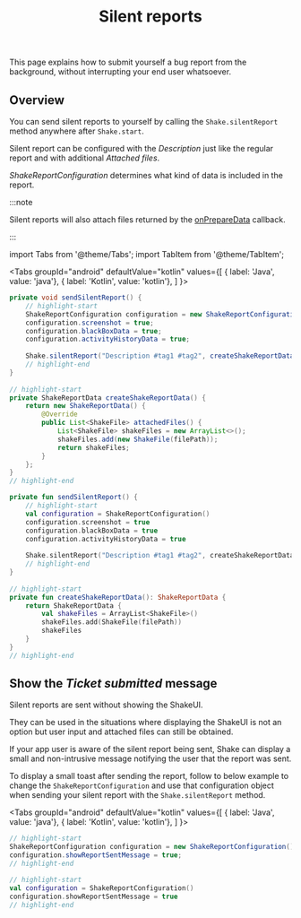 ﻿---
id: silent-reports
title: Silent reports
---
This page explains how to submit yourself a bug report from the background, without interrupting your end user whatsoever.

## Overview
You can send silent reports to yourself by calling the `Shake.silentReport` method anywhere after `Shake.start`.

Silent report can be configured with the *Description* just like the regular report and with additional *Attached files*.

*ShakeReportConfiguration* determines what kind of data is included in the report.

:::note

Silent reports will also attach files returned by the [onPrepareData](android/attachments.md) callback.

:::

import Tabs from '@theme/Tabs'; 
import TabItem from '@theme/TabItem';

<Tabs
  groupId="android"
  defaultValue="kotlin"
  values={[
    { label: 'Java', value: 'java'},
    { label: 'Kotlin', value: 'kotlin'},
  ]
}>

<TabItem value="java">

```java title="App.java"
private void sendSilentReport() {
    // highlight-start
    ShakeReportConfiguration configuration = new ShakeReportConfiguration();
    configuration.screenshot = true;
    configuration.blackBoxData = true;
    configuration.activityHistoryData = true;
    
    Shake.silentReport("Description #tag1 #tag2", createShakeReportData(), configuration);
    // highlight-end
}
        
// highlight-start
private ShakeReportData createShakeReportData() {
    return new ShakeReportData() {
        @Override
        public List<ShakeFile> attachedFiles() {
            List<ShakeFile> shakeFiles = new ArrayList<>();
            shakeFiles.add(new ShakeFile(filePath));
            return shakeFiles;
        }
    };
}
// highlight-end
```

</TabItem><TabItem value="kotlin">

```kotlin title="App.kt"
private fun sendSilentReport() {
    // highlight-start
    val configuration = ShakeReportConfiguration()
    configuration.screenshot = true
    configuration.blackBoxData = true
    configuration.activityHistoryData = true
    
    Shake.silentReport("Description #tag1 #tag2", createShakeReportData(), configuration)
    // highlight-end
}
        
// highlight-start
private fun createShakeReportData(): ShakeReportData {
    return ShakeReportData {
        val shakeFiles = ArrayList<ShakeFile>()
        shakeFiles.add(ShakeFile(filePath))
        shakeFiles
    }
}
// highlight-end
```

</TabItem></Tabs>

## Show the *Ticket submitted* message

Silent reports are sent without showing the ShakeUI.

They can be used in the situations where displaying the ShakeUI is not an option but user input and attached files can still be obtained.

If your app user is aware of the silent report being sent, Shake can display a small and non-intrusive message notifying the user that the report was sent.

To display a small toast after sending the report, follow to below example to change the `ShakeReportConfiguration` and use that configuration object when 
sending your silent report with the `Shake.silentReport` method.

<Tabs
  groupId="android"
  defaultValue="kotlin"
  values={[
    { label: 'Java', value: 'java'},
    { label: 'Kotlin', value: 'kotlin'},
  ]
}>

<TabItem value="java">

```java title="App.java"
// highlight-start
ShakeReportConfiguration configuration = new ShakeReportConfiguration();
configuration.showReportSentMessage = true;
// highlight-end
```

</TabItem>

<TabItem value="kotlin">

```kotlin title="App.kt"
// highlight-start
val configuration = ShakeReportConfiguration()
configuration.showReportSentMessage = true
// highlight-end
```

</TabItem>
</Tabs>

